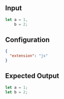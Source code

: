 
## Input
```javascript input
let a = 1,
    b = 2;
```

## Configuration
```json configuration
{
  "extension": "js"
}
```

## Expected Output
```javascript expected output
let a = 1;
let b = 2;
```
